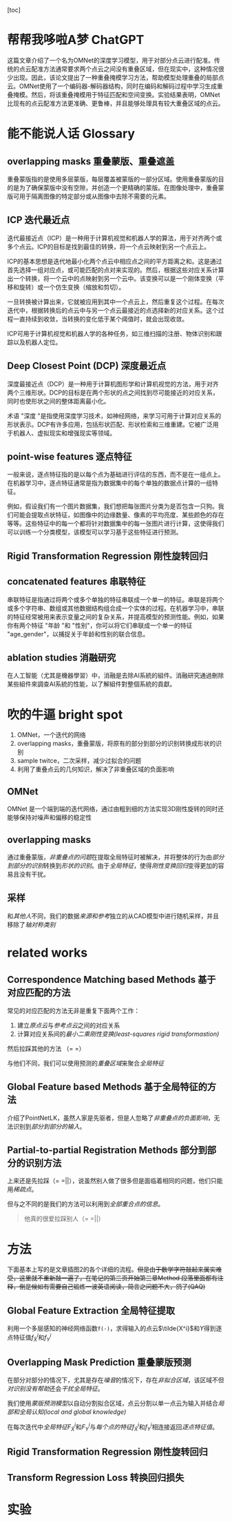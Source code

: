 [toc]
# 帮帮我哆啦A梦 ChatGPT
这篇文章介绍了一个名为OMNet的深度学习模型，用于对部分点云进行配准。传统的点云配准方法通常要求两个点云之间没有重叠区域，但在现实中，这种情况很少出现。因此，该论文提出了一种重叠掩模学习方法，帮助模型处理重叠的局部点云。OMNet使用了一个编码器-解码器结构，同时在编码和解码过程中学习生成重叠掩模。然后，将该重叠掩模用于特征匹配和空间变换。实验结果表明，OMNet比现有的点云配准方法更准确、更鲁棒，并且能够处理具有较大重叠区域的点云。

# 能不能说人话 Glossary

## overlapping masks 重叠蒙版、重叠遮盖
重叠蒙版指的是使用多层蒙版，每层覆盖被蒙版的一部分区域。使用重叠蒙版的目的是为了确保蒙版中没有空隙，并创造一个更精确的蒙版。在图像处理中，重叠蒙版可用于隔离图像的特定部分或从图像中去除不需要的元素。

## ICP 迭代最近点
迭代最接近点（ICP）是一种用于计算机视觉和机器人学的算法，用于对齐两个或多个点云。ICP的目标是找到最佳的转换，将一个点云映射到另一个点云上。

ICP的基本思想是迭代地最小化两个点云中相应点之间的平方距离之和。这是通过首先选择一组对应点，或可能匹配的点对来实现的。然后，根据这些对应关系计算出一个转换，将一个云中的点映射到另一个云中。该变换可以是一个刚体变换（平移和旋转）或一个仿生变换（缩放和剪切）。

一旦转换被计算出来，它就被应用到其中一个点云上，然后重复这个过程。在每次迭代中，根据转换后的点云中与另一个点云最接近的点选择新的对应关系。这个过程一直持续到收敛，当转换的变化低于某个阈值时，就会出现收敛。

ICP可用于计算机视觉和机器人学的各种任务，如三维扫描的注册、物体识别和跟踪以及机器人定位。

## Deep Closest Point (DCP) 深度最近点
深度最接近点（DCP）是一种用于计算机图形学和计算机视觉的方法，用于对齐两个三维形状。DCP的目标是在两个形状的点之间找到尽可能接近的对应关系，同时也使形状之间的整体距离最小化。

术语 "深度 "是指使用深度学习技术，如神经网络，来学习可用于计算对应关系的形状表示。DCP有许多应用，包括形状匹配、形状检索和三维重建。它被广泛用于机器人、虚拟现实和增强现实等领域。

## point-wise features 逐点特征
一般来说，逐点特征指的是以每个点为基础进行评估的东西，而不是在一组点上。在机器学习中，逐点特征通常是指为数据集中的每个单独的数据点计算的一组特征。

例如，假设我们有一个图片数据集，我们想把每张图片分类为是否包含一只狗。我们可能会提取点状特征，如图像中的边缘数量、像素的平均亮度、某些颜色的存在等等。这些特征中的每一个都将针对数据集中的每一张图片进行计算，这使得我们可以训练一个分类模型，该模型可以学习基于这些特征进行预测。

## Rigid Transformation Regression 刚性旋转回归

## concatenated features 串联特征
串联特征是指通过将两个或多个单独的特征串联成一个单一的特征。串联是将两个或多个字符串、数组或其他数据结构组合成一个实体的过程。在机器学习中，串联的特征经常被用来表示变量之间的复杂关系，并提高模型的预测性能。例如，如果你有两个特征 "年龄 "和 "性别"，你可以将它们串联成一个单一的特征 "age_gender"，以捕捉关于年龄和性别的联合信息。

## ablation studies 消融研究
在人工智能（尤其是機器學習）中，消融是去除AI系統的組件。消融研究通過刪除某些組件來調查AI系統的性能，以了解組件對整個系統的貢獻。

# 吹的牛逼 bright spot

 1. OMNet，一个迭代的网络
 2. overlapping masks，重叠蒙版，将原有的部分到部分的识别转换成形状的识别
 3. sample twitce，二次采样，减少过拟合的问题 
 4. 利用了重叠点云的几何知识，解决了非重叠区域的负面影响

## OMNet
OMNet 是一个端到端的迭代网络，通过由粗到细的方法实现3D刚性旋转的同时还能够保持对噪声和偏移的稳定性

## overlapping masks
通过重叠蒙版，*非重叠点的问题*在提取全局特征时被解决，并将整体的行为由*部分到部分的识别*转换到*形状的识别*。由于*全局特征*，使得*刚性变换回归*变得更加的容易且没有干扰。

## 采样
和*其他人*不同，我们的数据*来源和参考*独立的从CAD模型中进行随机采样，并且移除了*轴对称类别*

# related works

## Correspondence Matching based Methods 基于对应匹配的方法
常见的对应匹配的方法无非是重复下面两个工作：
 1. 建立*原点云*与*参考点云*之间的对应关系
 2. 计算对应关系间的*最小二乘刚性变换(least-squares rigid transformastion)*

然后拉踩其他的方法 （= =）

与他们不同，我们可以使用预测的*重叠区域*来聚合*全局特征*

## Global Feature based Methods 基于全局特征的方法
介绍了PointNetLK，虽然人家是先驱者，但是人忽略了*非重叠点的负面影响*，无法识别到*部分到部分的输入*。

## Partial-to-partial Registration Methods 部分到部分的识别方法
上来还是先拉踩（= =||），说虽然别人做了很多但是面临着相同的问题，他们只能用*稀疏点*。

但与之不同的是我们的方法可以利用到*全部重合点的信息*。

> 他真的很爱拉踩别人（= =||）

# 方法
下面基本上写的是文章插图2的各个详细的流程。~~但是由于数学字符敲起来属实难受，这里就不重新敲一遍了，在笔记的第三页开始第三章Method 段落里面都有注释，倒是候如有需要自己锻炼一波英语阅读，简言之问题不大，鸽了(QAQ)~~

## Global Feature Extraction 全局特征提取
利用一个多层感知的神经网络函数`f(·)`，求得输入的点云$\tilde{X^i}$和$Y$得到逐点特征值$f^{i}_{\tilde{X}}$和$f^{i}_{Y}$

## Overlapping Mask Prediction 重叠蒙版预测
在部分对部分的情况下，尤其是存在*噪音*的情况下，存在*非拟合区域*，该区域不但*对识别没有帮助*还会*干扰全局特征*。

我们使用*蒙版预测模型*以自动分割拟合区域，点云分割以单一点云为输入并结合*局部和全局认知(local and global knowledge)*

在每次迭代中*全局特征*$F^{i}_{\tilde{X}}$和$F^{i}_{Y}$与*每个点的特征*$f^{i}_{\tilde{X}}$和$f^{i}_{Y}$相连接返回*逐点特征值*。

## Rigid Transformation Regression 刚性旋转回归

## Transform Regression Loss 转换回归损失

# 实验